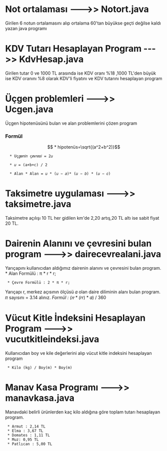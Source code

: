 # Not ortalaması --->> Notort.java
Girilen 6 notun ortalamasını alıp ortalama 60'tan büyükse geçti değilse kaldı yazan java programı 

# KDV Tutarı Hesaplayan Program --->> KdvHesap.java
Girilen tutar 0 ve 1000 TL arasında ise KDV oranı %18 ,1000 TL'den büyük ise KDV oranını %8 olarak KDV'li fiyatını ve KDV tutarını hesaplayan program

# Üçgen problemleri --->> Ucgen.java
Üçgen hipotenüsünü bulan ve alan problemlerini çözen program
### Formül
```math
      * hipotenüs=\sqrt{(a^2+b^2)}
```
      * Üç𝑔𝑒𝑛𝑖𝑛 ç𝑒𝑣𝑟𝑒𝑠𝑖 = 2𝑢

      * 𝑢 = (a+b+c) / 2

      * Alan * Alan = 𝑢 * (𝑢 − 𝑎)* (𝑢 − 𝑏) * (𝑢 − 𝑐)

# Taksimetre uygulaması --->> taksimetre.java
Taksimetre açılışı 10 TL her gidilen km'de 2,20 artış,20 TL altı ise sabit fiyat 20 TL.

# Dairenin Alanını ve çevresini bulan program --->> dairecevrealani.java
Yarıçapını kullanıcıdan aldığımız dairenin alanını ve çevresini bulan program.
     * Alan Formülü : π * r * r;

     * Çevre Formülü : 2 * π * r;

Yarıçapı r, merkez açısının ölçüsü 𝛼 olan daire diliminin alanı bulan program. 𝜋 sayısını = 3.14 alınız.
     *Formül : (𝜋 * (r*r) * 𝛼) / 360

# Vücut Kitle İndeksini Hesaplayan Program --->> vucutkitleindeksi.java
Kullanıcıdan boy ve kile değerlerini alıp vücut kitle indeksini hesaplayan program

     * Kilo (kg) / Boy(m) * Boy(m)

# Manav Kasa Programı --->> manavkasa.java
Manavdaki belirli ürünlerden kaç kilo aldığına göre toplam tutarı hesaplayan program.

     * Armut : 2,14 TL
     * Elma : 3,67 TL
     * Domates : 1,11 TL
     * Muz: 0,95 TL
     * Patlıcan : 5,00 TL
